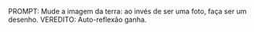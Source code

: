PROMPT: Mude a imagem da terra: ao invés de ser uma foto, faça ser um desenho.
VEREDITO: Auto-reflexão ganha.
